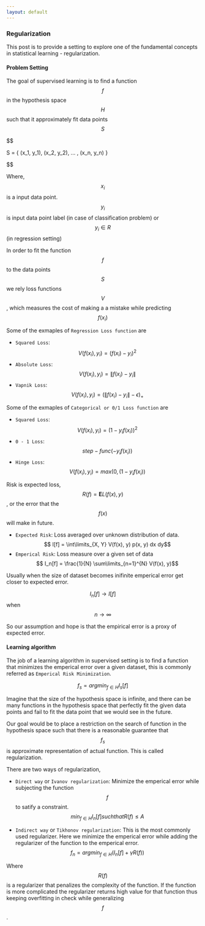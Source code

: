 ```yaml
---
layout: default
---
```


### Regularization

This post is to provide a setting to explore one of the fundamental concepts in statistical learning - regularization.

#### Problem Setting

The goal of supervised learning is to find a function $$ f $$ in the hypothesis space $$ H $$ such that it approximately fit data points $$ S $$

$$

S = \{ (x_1, y_1), (x_2, y_2), ... , (x_n, y_n) \}

$$

Where, $$ x_i $$ is a input data point. $$ y_i $$ is input data point label (in case of classification problem) or $$ y_i \in R $$ (in regression setting)

In order to fit the function $$ f $$ to the data points $$ S $$ we rely loss functions $$ V $$, which measures the cost of making a a mistake while predicting $$ f (x_i) $$

Some of the exmaples of `Regression Loss function` are
* `Squared Loss`: $$ V(f(x_i), y_i) = (f(x_i) - y_i)^2 $$ 
* `Absolute Loss`: $$ V(f(x_i), y_i) = \| f(x_i) - y_i \| $$ 
* `Vapnik Loss`: $$ V(f(x_i), y_i) = (\|f(x_i) - y_i\| - \epsilon)_{+} $$  

Some of the exmaples of `Categorical or 0/1 Loss function` are
* `Squared Loss`: $$ V(f(x_i), y_i) = (1 - y_i f(x_i))^2 $$ 
* `0 - 1 Loss`: $$ step-func(- y_i f(x_i)) $$ 
* `Hinge Loss`: $$ V(f(x_i), y_i) = max(0, ( 1 - y_i f(x_i)) $$  

Risk is expected loss, $$ R(f) = \textbf{E} L(f(x), y) $$, or the error that the $$ f(x) $$ will make in future.


* `Expected Risk`: Loss averaged over unknown distribution of data. $$ I[f] = \int\limits_{X, Y} V(f(x), y) p(x, y) dx dy$$
* `Emperical Risk`: Loss measure over a given set of data $$ I_n[f] = \frac{1}{N} \sum\limits_{n=1}^{N} V(f(x), y)$$

Usually when the size of dataset becomes inifinite emperical error get closer to expected error. 

$$ I_n[f] \to I[f] $$ when $$ n \to \infty $$

So our assumption and hope is that the empirical error is a proxy of expected error.

#### Learning algorithm

The job of a learning algorithm in supervised setting is to find a function that minimizes the emperical error over a given dataset, this is commonly referred as `Emperical Risk Minimization`.

$$ 
f_s = argmin_{f \in H} I_s[f] 
$$

Imagine that the size of the hypothesis space is infinite, and there can be many functions in the hypothesis space that perfectly fit the given data points and fail to fit the data point that we would see in the future. 

Our goal would be to place a restriction on the search of function in the hypothesis space such that there is a reasonable guarantee that $$ f_s $$ is approximate representation of actual function. This is called regularization. 

There are two ways of regularization,
* `Direct way` or `Ivanov regularization`: Minimize the emperical error while subjecting the function $$ f $$ to satify a constraint.
$$ 
min_{f \in H} I_n[f] such that R(f) \leqslant A
$$

* `Indirect way` or `Tikhonov regularization`: This is the most commonly used regularizer. Here we minimize the emperical error while adding the regularizer of the function to the emperical error.
$$ 
f_n = argmin_{f \in H} ( I_n[f] + \gamma R(f) )
$$

Where $$ R(f) $$ is a regularizer that penalizes the complexity of the function. If the function is more complicated the regularizer returns high value for that function thus keeping overfitting in check while generalizing $$ f $$.





